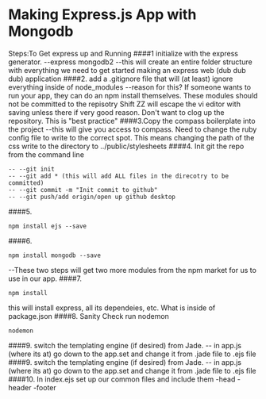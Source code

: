 # Making Express.js App with Mongodb
Steps:To Get express up and Running
####1 initialize with the express generator.
--express mongodb2
--this will create an entire folder structure with everything we need to get started making an express web (dub dub dub) application
####2. add a .gitignore file that will (at least) ignore everything inside of node_modules
--reason for this? If someone wants to run your app, they can do an npm install themselves. These modules should not be committed to the repisotry
Shift ZZ will escape the vi editor with saving
unless there if very good reason. Don't want to clog up the repository. This is "best practice"
####3.Copy the compass boilerplate into the project
--this will give you access to compass. Need to change the ruby config file to write to the correct spot. 
This means changing the path of the css write to the directory to ../public/stylesheets
####4. Init git the repo 
from the command line
```
-- --git init
-- --git add * (this will add ALL files in the direcotry to be committed)
-- --git commit -m "Init commit to github"
-- --git push/add origin/open up github desktop
```
####5. 
```
npm install ejs --save
```
####6.
```
npm install mongodb --save
```
--These two steps will get two more modules from the npm market for us to use in our app.
####7.
```
npm install
```
this will install express, all its dependeies, etc. What is inside of package.json
####8. Sanity Check run nodemon
```
nodemon
```
####9. switch the templating engine (if desired) from Jade.
-- in app.js (where its at) go down to the app.set and change it from  .jade file to .ejs file
####9. switch the templating engine (if desired) from Jade.
-- in app.js (where its at) go down to the app.set and change it from  .jade file to .ejs file
####10. In index.ejs set up our common files and include them
-head
-header
-footer
